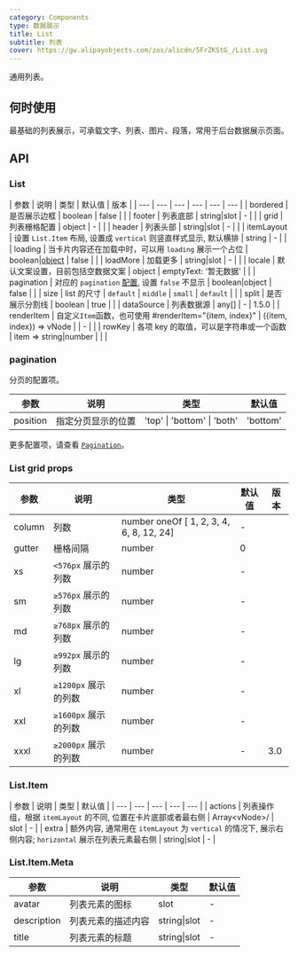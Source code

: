 ```yaml
---
category: Components
type: 数据展示
title: List
subtitle: 列表
cover: https://gw.alipayobjects.com/zos/alicdn/5FrZKStG_/List.svg
---
```


通用列表。

## 何时使用

最基础的列表展示，可承载文字、列表、图片、段落，常用于后台数据展示页面。

## API

### List

| 参数 | 说明 | 类型 | 默认值 | 版本 |
| --- | --- | --- | --- | --- | --- |
| bordered | 是否展示边框 | boolean | false |  |
| footer | 列表底部 | string\|slot | - |  |
| grid | 列表栅格配置 | object | - |  |
| header | 列表头部 | string\|slot | - |  |
| itemLayout | 设置 `List.Item` 布局, 设置成 `vertical` 则竖直样式显示, 默认横排 | string | - |  |
| loading | 当卡片内容还在加载中时，可以用 `loading` 展示一个占位 | boolean\|[object](https://www.antdv.com/components/spin-cn/#API) | false |  |
| loadMore | 加载更多 | string\|slot | - |  |
| locale | 默认文案设置，目前包括空数据文案 | object | emptyText: '暂无数据' |  |
| pagination | 对应的 `pagination` [配置](https://www.antdv.com/components/pagination-cn/#API), 设置 `false` 不显示 | boolean\|object | false |  |
| size | list 的尺寸 | `default` \| `middle` \| `small` | `default` |  |
| split | 是否展示分割线 | boolean | true |  |
| dataSource | 列表数据源 | any[] | - | 1.5.0 |
| renderItem | 自定义`Item`函数，也可使用 #renderItem="{item, index}" | ({item, index}) => vNode |  | - |  |
| rowKey | 各项 key 的取值，可以是字符串或一个函数 | item => string\|number |  |  |

### pagination

分页的配置项。

| 参数     | 说明               | 类型                        | 默认值   |
| -------- | ------------------ | --------------------------- | -------- |
| position | 指定分页显示的位置 | 'top' \| 'bottom' \| 'both' | 'bottom' |

更多配置项，请查看 [`Pagination`](https://www.antdv.com/components/pagination-cn/#API)。

### List grid props

| 参数   | 说明                 | 类型                                     | 默认值 | 版本 |
| ------ | -------------------- | ---------------------------------------- | ------ | ---- |
| column | 列数                 | number oneOf [ 1, 2, 3, 4, 6, 8, 12, 24] | -      |      |
| gutter | 栅格间隔             | number                                   | 0      |      |
| xs     | `<576px` 展示的列数  | number                                   | -      |      |
| sm     | `≥576px` 展示的列数  | number                                   | -      |      |
| md     | `≥768px` 展示的列数  | number                                   | -      |      |
| lg     | `≥992px` 展示的列数  | number                                   | -      |      |
| xl     | `≥1200px` 展示的列数 | number                                   | -      |      |
| xxl    | `≥1600px` 展示的列数 | number                                   | -      |      |
| xxxl   | `≥2000px` 展示的列数 | number                                   | -      | 3.0  |

### List.Item

| 参数 | 说明 | 类型 | 默认值 |
| --- | --- | --- | --- | --- |
| actions | 列表操作组，根据 `itemLayout` 的不同, 位置在卡片底部或者最右侧 | Array\<vNode>/ | slot | - |
| extra | 额外内容, 通常用在 `itemLayout` 为 `vertical` 的情况下, 展示右侧内容; `horizontal` 展示在列表元素最右侧 | string\|slot | - |

### List.Item.Meta

| 参数        | 说明               | 类型         | 默认值 |
| ----------- | ------------------ | ------------ | ------ |
| avatar      | 列表元素的图标     | slot         | -      |
| description | 列表元素的描述内容 | string\|slot | -      |
| title       | 列表元素的标题     | string\|slot | -      |
